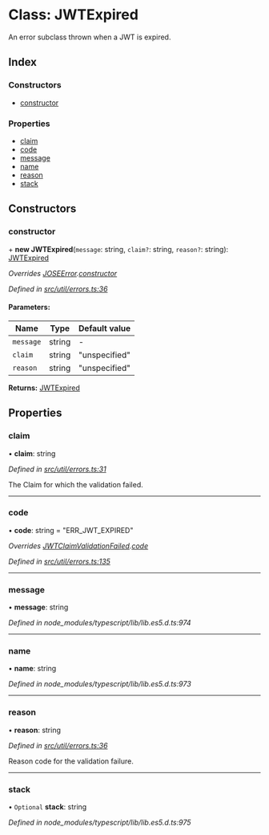 # Class: JWTExpired

An error subclass thrown when a JWT is expired.

## Index

### Constructors

* [constructor](_util_errors_.jwtexpired.md#constructor)

### Properties

* [claim](_util_errors_.jwtexpired.md#claim)
* [code](_util_errors_.jwtexpired.md#code)
* [message](_util_errors_.jwtexpired.md#message)
* [name](_util_errors_.jwtexpired.md#name)
* [reason](_util_errors_.jwtexpired.md#reason)
* [stack](_util_errors_.jwtexpired.md#stack)

## Constructors

### constructor

\+ **new JWTExpired**(`message`: string, `claim?`: string, `reason?`: string): [JWTExpired](_util_errors_.jwtexpired.md)

*Overrides [JOSEError](_util_errors_.joseerror.md).[constructor](_util_errors_.joseerror.md#constructor)*

*Defined in [src/util/errors.ts:36](https://github.com/panva/jose/blob/v3.5.0/src/util/errors.ts#L36)*

#### Parameters:

Name | Type | Default value |
------ | ------ | ------ |
`message` | string | - |
`claim` | string | "unspecified" |
`reason` | string | "unspecified" |

**Returns:** [JWTExpired](_util_errors_.jwtexpired.md)

## Properties

### claim

•  **claim**: string

*Defined in [src/util/errors.ts:31](https://github.com/panva/jose/blob/v3.5.0/src/util/errors.ts#L31)*

The Claim for which the validation failed.

___

### code

•  **code**: string = "ERR\_JWT\_EXPIRED"

*Overrides [JWTClaimValidationFailed](_util_errors_.jwtclaimvalidationfailed.md).[code](_util_errors_.jwtclaimvalidationfailed.md#code)*

*Defined in [src/util/errors.ts:135](https://github.com/panva/jose/blob/v3.5.0/src/util/errors.ts#L135)*

___

### message

•  **message**: string

*Defined in node_modules/typescript/lib/lib.es5.d.ts:974*

___

### name

•  **name**: string

*Defined in node_modules/typescript/lib/lib.es5.d.ts:973*

___

### reason

•  **reason**: string

*Defined in [src/util/errors.ts:36](https://github.com/panva/jose/blob/v3.5.0/src/util/errors.ts#L36)*

Reason code for the validation failure.

___

### stack

• `Optional` **stack**: string

*Defined in node_modules/typescript/lib/lib.es5.d.ts:975*
